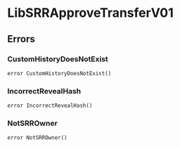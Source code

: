 # LibSRRApproveTransferV01











## Errors

### CustomHistoryDoesNotExist

```solidity
error CustomHistoryDoesNotExist()
```






### IncorrectRevealHash

```solidity
error IncorrectRevealHash()
```






### NotSRROwner

```solidity
error NotSRROwner()
```








